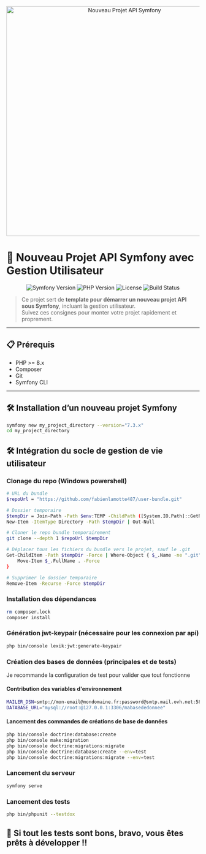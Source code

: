 <p align="center">
  <img src="docs/banner.png" alt="Nouveau Projet API Symfony" width="600"/>
</p>

# 🚀 Nouveau Projet API Symfony avec Gestion Utilisateur

<p align="center">
  <img src="https://img.shields.io/badge/Symfony-7.3.x-blue?logo=symfony" alt="Symfony Version"/>
  <img src="https://img.shields.io/badge/PHP-8.x-lightgrey?logo=php" alt="PHP Version"/>
  <img src="https://img.shields.io/badge/License-MIT-green" alt="License"/>
  <img src="https://img.shields.io/badge/build-passing-brightgreen" alt="Build Status"/>
</p>

> Ce projet sert de **template pour démarrer un nouveau projet API sous Symfony**, incluant la gestion utilisateur.  
> Suivez ces consignes pour monter votre projet rapidement et proprement.

---

## 📋 Prérequis

- PHP >= 8.x  
- Composer  
- Git  
- Symfony CLI  

---

## 🛠️ Installation d’un nouveau projet Symfony

```bash
symfony new my_project_directory --version="7.3.x"
cd my_project_directory
```

## 🛠️ Intégration du socle de gestion de vie utilisateur
### Clonage du repo (Windows powershell)
```bash
# URL du bundle
$repoUrl = "https://github.com/fabienlamotte487/user-bundle.git"

# Dossier temporaire
$tempDir = Join-Path -Path $env:TEMP -ChildPath ([System.IO.Path]::GetRandomFileName())
New-Item -ItemType Directory -Path $tempDir | Out-Null

# Cloner le repo bundle temporairement
git clone --depth 1 $repoUrl $tempDir

# Déplacer tous les fichiers du bundle vers le projet, sauf le .git
Get-ChildItem -Path $tempDir -Force | Where-Object { $_.Name -ne ".git" } | ForEach-Object { 
    Move-Item $_.FullName . -Force 
}

# Supprimer le dossier temporaire
Remove-Item -Recurse -Force $tempDir
```

### Installation des dépendances

```bash
rm composer.lock
composer install
```
### Génération jwt-keypair (nécessaire pour les connexion par api)

```bash
php bin/console lexik:jwt:generate-keypair
```
### Création des bases de données (principales et de tests)
Je recommande la configuration de test pour valider que tout fonctionne

#### Contribution des variables d'environnement

```bash
MAILER_DSN=smtp://mon-email@mondomaine.fr:password@smtp.mail.ovh.net:587
DATABASE_URL="mysql://root:@127.0.0.1:3306/mabasededonnee"
```
#### Lancement des commandes de créations de base de données
```bash
php bin/console doctrine:database:create
php bin/console make:migration
php bin/console doctrine:migrations:migrate
php bin/console doctrine:database:create --env=test
php bin/console doctrine:migrations:migrate --env=test
```

### Lancement du serveur

```bash
symfony serve
```
### Lancement des tests
```bash
php bin/phpunit --testdox
```

## 🚀 Si tout les tests sont bons, bravo, vous êtes prêts à développer !!
